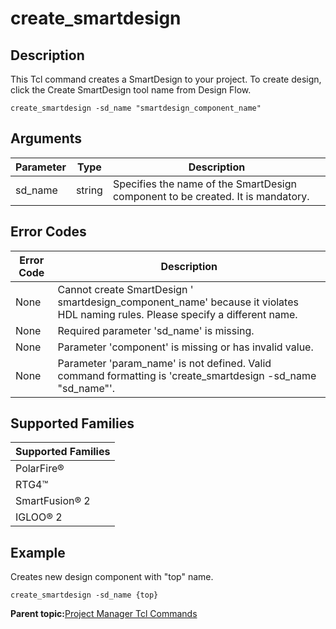 # create\_smartdesign

## Description

This Tcl command creates a SmartDesign to your project. To create design, click the Create SmartDesign tool name from Design Flow.

```
create_smartdesign -sd_name "smartdesign_component_name"
```

## Arguments

|Parameter|Type|Description|
|---------|----|-----------|
|sd\_name|string|Specifies the name of the SmartDesign component to be created. It is mandatory.|

## Error Codes

|Error Code|Description|
|----------|-----------|
|None|Cannot create SmartDesign ' smartdesign\_component\_name' because it violates HDL naming rules. Please specify a different name.|
|None|Required parameter 'sd\_name' is missing.|
|None|Parameter 'component' is missing or has invalid value.|
|None|Parameter 'param\_name' is not defined. Valid command formatting is 'create\_smartdesign -sd\_name "sd\_name"'.|

## Supported Families

|Supported Families|
|------------------|
|PolarFire®|
|RTG4™|
|SmartFusion® 2|
|IGLOO® 2|

## Example

Creates new design component with "top" name.

```
create_smartdesign -sd_name {top}
```

**Parent topic:**[Project Manager Tcl Commands](GUID-CE445F8D-419D-434B-9288-A0005F280E89.md)


